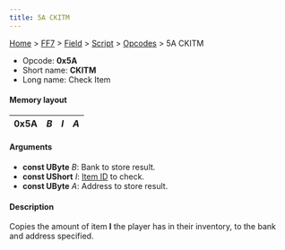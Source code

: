 ```yaml
---
title: 5A CKITM
---
```


[Home](Main%20Page.md) > [FF7](FF7.md) > [Field](FF7/Field.md) > [Script](FF7/Field/Script.md) > [Opcodes](FF7/Field/Script/Opcodes.md) > 5A CKITM

-   Opcode: **0x5A**
-   Short name: **CKITM**
-   Long name: Check Item

#### Memory layout

| 0x5A | *B* | *I* | *A* |
|------|-----|-----|-----|

#### Arguments

-   **const UByte** *B*: Bank to store result.
-   **const UShort** *I*: [Item ID][] to check.
-   **const UByte** *A*: Address to store result.

#### Description

Copies the amount of item **I** the player has in their inventory, to
the bank and address specified.

  [Item ID]: ../../Item%20ID.md "wikilink"
